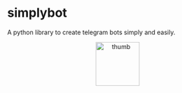 # simplybot
A python library to create telegram bots simply and easily.

<p align="center">
  <img src="https://telegra.ph/file/c177a1300e679d0630b9d.jpg" alt="thumb" width="100" height="100">
</p>
